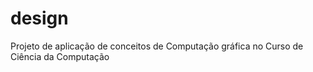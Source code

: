 # design
 Projeto de aplicação de conceitos de Computação gráfica no Curso de Ciência da Computação 
